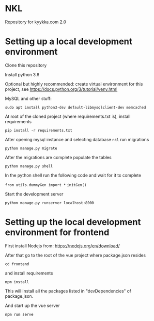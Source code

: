 # NKL

Repository for kyykka.com 2.0

# Setting up a local development environment

Clone this repository

Install python 3.6

Optional but highly recommended: create virtual environment for this project, see https://docs.python.org/3/tutorial/venv.html

MySQL and other stuff:

`sudo apt install python3-dev default-libmysqlclient-dev memcached`

At root of the cloned project (where requirements.txt is), install requirements

`pip install -r requirements.txt`

After opening mysql instance and selecting database `nkl` run migrations

`python manage.py migrate`

After the migrations are complete populate the tables

`python manage.py shell`

In the python shell run the following code and wait for it to complete

`from utils.dummyGen import *`
`initGen()`

Start the development server

`python manage.py runserver localhost:8000`

# Setting up the local development environment for frontend

First install Nodejs from:
https://nodejs.org/en/download/

After that go to the root of the vue project where package.json resides

`cd frontend`

and install requirements

`npm install`

This will install all the packages listed in "devDependencies" of package.json.

And start up the vue server

`npm run serve`
